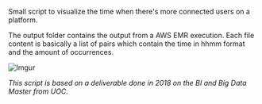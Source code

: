 Small script to visualize the time when there's more connected users on a platform.

The output folder contains the output from a AWS EMR execution.
Each file content is basically a list of pairs which contain the time in hhmm format and the amount of occurrences.

![Imgur](https://i.imgur.com/GOQba9T.png)

*This script is based on a deliverable done in 2018 on the BI and Big Data Master from UOC.*
